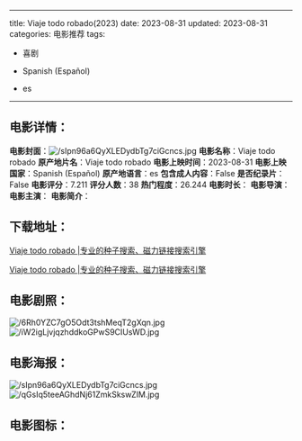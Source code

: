 
---
title: Viaje todo robado(2023)
date: 2023-08-31
updated: 2023-08-31
categories: 电影推荐
tags:
- 喜剧

- Spanish (Español)
- es
---


> 

## **电影详情**：

**电影封面**：<img src="https://image.tmdb.org/t/p/w200/sIpn96a6QyXLEDydbTg7ciGcncs.jpg" alt="/sIpn96a6QyXLEDydbTg7ciGcncs.jpg" title="/sIpn96a6QyXLEDydbTg7ciGcncs.jpg">
**电影名称**：Viaje todo robado
**原产地片名**：Viaje todo robado
**电影上映时间**：2023-08-31
**电影上映国家**：Spanish (Español)
**原产地语言**：es
**包含成人内容**：False
**是否纪录片**：False
**电影评分**：7.211
**评分人数**：38
**热门程度**：26.244
**电影时长**：
**电影导演**：
**电影主演**：
**电影简介**：

## **下载地址**：
[Viaje todo robado |专业的种子搜索、磁力链接搜索引擎](https://movie.amd794.com:2083/?search=Viaje%20todo%20robado&ordering=&mode=match_phrase&page_size=10&page=1)

[Viaje todo robado |专业的种子搜索、磁力链接搜索引擎](https://movie.amd794.com:2083/?search=Viaje%20todo%20robado&ordering=&mode=match_phrase&page_size=10&page=1)
 

## **电影剧照**：
<img src="https://image.tmdb.org/t/p/original/6Rh0YZC7gO5Odt3tshMeqT2gXqn.jpg" alt="/6Rh0YZC7gO5Odt3tshMeqT2gXqn.jpg" title="/6Rh0YZC7gO5Odt3tshMeqT2gXqn.jpg"><img src="https://image.tmdb.org/t/p/original/iW2igLjvjqzhddkoGPwS9CIUsWD.jpg" alt="/iW2igLjvjqzhddkoGPwS9CIUsWD.jpg" title="/iW2igLjvjqzhddkoGPwS9CIUsWD.jpg">

## **电影海报**：
<img src="https://image.tmdb.org/t/p/original/sIpn96a6QyXLEDydbTg7ciGcncs.jpg" alt="/sIpn96a6QyXLEDydbTg7ciGcncs.jpg" title="/sIpn96a6QyXLEDydbTg7ciGcncs.jpg"><img src="https://image.tmdb.org/t/p/original/qGsIq5teeAGhdNj61ZmkSkswZIM.jpg" alt="/qGsIq5teeAGhdNj61ZmkSkswZIM.jpg" title="/qGsIq5teeAGhdNj61ZmkSkswZIM.jpg">

## **电影图标**：

